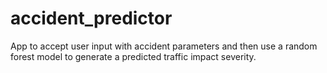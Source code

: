 # accident_predictor
App to accept user input with accident parameters and then use a random forest model to generate a predicted traffic impact severity.
